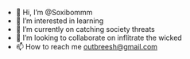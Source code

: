 - 👋 Hi, I’m @Soxibommm
- 👀 I’m interested in learning
- 🌱 I’m currently on catching society threats
- 💞️ I’m looking to collaborate on inflitrate the wicked
- 📫 How to reach me outbreesh@gmail.com

<!---
Soxibommm/Soxibommm is a ✨ special ✨ repository because its `README.md` (this file) appears on your GitHub profile.
You can click the Preview link to take a look at your changes.
--->
